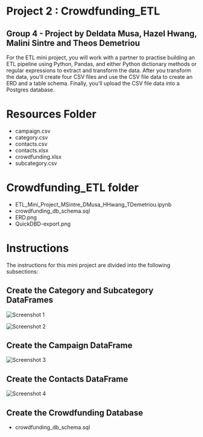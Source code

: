 # Project 2 : Crowdfunding_ETL
## Group 4 - Project by Deldata Musa, Hazel Hwang, Malini Sintre and Theos Demetriou

For the ETL mini project, you will work with a partner to practise building an ETL pipeline using Python, Pandas, and either Python dictionary methods or regular expressions to extract and transform the data. After you transform the data, you'll create four CSV files and use the CSV file data to create an ERD and a table schema. Finally, you’ll upload the CSV file data into a Postgres database.

# Resources Folder
- campaign.csv
- category.csv
- contacts.csv
- contacts.xlsx
- crowdfunding.xlsx
- subcategory.csv

# Crowdfunding_ETL folder
- ETL_Mini_Project_MSintre_DMusa_HHwang_TDemetriou.ipynb
- crowdfunding_db_schema.sql
- ERD.png
- QuickDBD-export.png

# Instructions
The instructions for this mini project are divided into the following subsections:

## Create the Category and Subcategory DataFrames
![Screenshot 1](https://github.com/Kapedes/Crowdfunding_ETL/assets/149857428/0cd604f3-5ab3-4604-b139-e14a47a21b6d)

![Screenshot 2](https://github.com/Kapedes/Crowdfunding_ETL/assets/149857428/77f67e72-c692-4bf6-b040-05a29cbefb63)
  
## Create the Campaign DataFrame
![Screenshot 3](https://github.com/Kapedes/Crowdfunding_ETL/assets/149857428/69f7b077-9932-4dcc-8ba2-07e2b40330c1)

## Create the Contacts DataFrame
![Screenshot 4](https://github.com/Kapedes/Crowdfunding_ETL/assets/149857428/be90120f-b13f-4a25-b676-5b7c5d1e2306)
  
## Create the Crowdfunding Database
  - crowdfunding_db_schema.sql 
